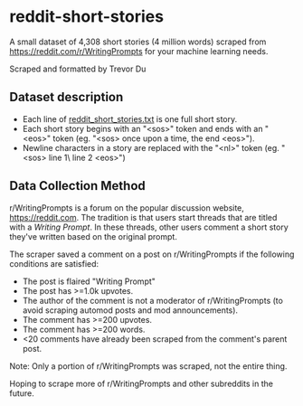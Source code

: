 # reddit-short-stories
A small dataset of 4,308 short stories (4 million words) scraped from https://reddit.com/r/WritingPrompts for your machine learning needs.

Scraped and formatted by Trevor Du

## Dataset description
* Each line of [reddit_short_stories.txt](https://github.com/tdude92/reddit-short-stories/blob/main/reddit_short_stories.txt) is one full short story.
* Each short story begins with an "\<sos>" token and ends with an "\<eos>" token (eg. "\<sos> once upon a time, the end \<eos>").
* Newline characters in a story are replaced with the "\<nl>" token (eg. "\<sos> line 1\ <nl> line 2 \<eos>")

## Data Collection Method
r/WritingPrompts is a forum on the popular discussion website, https://reddit.com. The tradition is that users start threads that are titled with a *Writing Prompt*. In these threads, other users comment a short story they've written based on the original prompt.

The scraper saved a comment on a post on r/WritingPrompts if the following conditions are satisfied:
* The post is flaired "Writing Prompt"
* The post has >=1.0k upvotes.
* The author of the comment is not a moderator of r/WritingPrompts (to avoid scraping automod posts and mod announcements).
* The comment has >=200 upvotes.
* The comment has >=200 words.
* <20 comments have already been scraped from the comment's parent post.

Note: Only a portion of r/WritingPrompts was scraped, not the entire thing.

Hoping to scrape more of r/WritingPrompts and other subreddits in the future.
